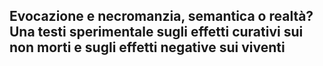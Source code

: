 ## Evocazione e necromanzia, semantica o realtà? Una testi sperimentale sugli effetti curativi sui non morti e sugli effetti negative sui viventi